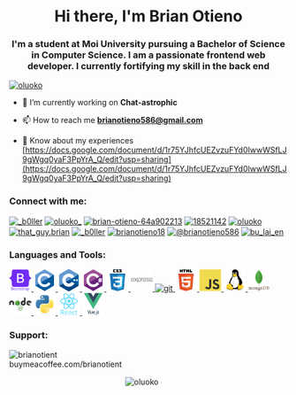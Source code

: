 <h1 align="center">Hi there, I'm Brian Otieno</h1>
<h3 align="center">I'm a student at Moi University pursuing a Bachelor of Science in Computer Science. I am a passionate frontend web developer. I currently fortifying my skill in the back end</h3>

<p align="left"> <a href="https://github.com/ryo-ma/github-profile-trophy"><img src="https://github-profile-trophy.vercel.app/?username=oluoko" alt="oluoko" /></a> </p>

- 🔭 I’m currently working on **Chat-astrophic**

- 📫 How to reach me **brianotieno586@gmail.com**

- 📄 Know about my experiences [https://docs.google.com/document/d/1r75YJhfcUEZvzuFYd0IwwWSfLJ9gWgq0yaF3PpYrA_Q/edit?usp=sharing](https://docs.google.com/document/d/1r75YJhfcUEZvzuFYd0IwwWSfLJ9gWgq0yaF3PpYrA_Q/edit?usp=sharing)

<h3 align="left">Connect with me:</h3>
<p align="left">
<a href="https://dev.to/_b0ller" target="blank"><img align="center" src="https://raw.githubusercontent.com/rahuldkjain/github-profile-readme-generator/master/src/images/icons/Social/devto.svg" alt="_b0ller" height="30" width="40" /></a>
<a href="https://twitter.com/oluoko_" target="blank"><img align="center" src="https://raw.githubusercontent.com/rahuldkjain/github-profile-readme-generator/master/src/images/icons/Social/twitter.svg" alt="oluoko_" height="30" width="40" /></a>
<a href="https://linkedin.com/in/brian-otieno-64a902213" target="blank"><img align="center" src="https://raw.githubusercontent.com/rahuldkjain/github-profile-readme-generator/master/src/images/icons/Social/linked-in-alt.svg" alt="brian-otieno-64a902213" height="30" width="40" /></a>
<a href="https://stackoverflow.com/users/18521142" target="blank"><img align="center" src="https://raw.githubusercontent.com/rahuldkjain/github-profile-readme-generator/master/src/images/icons/Social/stack-overflow.svg" alt="18521142" height="30" width="40" /></a>
<a href="https://codesandbox.com/oluoko" target="blank"><img align="center" src="https://raw.githubusercontent.com/rahuldkjain/github-profile-readme-generator/master/src/images/icons/Social/codesandbox.svg" alt="oluoko" height="30" width="40" /></a>
<a href="https://instagram.com/that_guy.brian" target="blank"><img align="center" src="https://raw.githubusercontent.com/rahuldkjain/github-profile-readme-generator/master/src/images/icons/Social/instagram.svg" alt="that_guy.brian" height="30" width="40" /></a>
<a href="https://dribbble.com/_b0ller" target="blank"><img align="center" src="https://raw.githubusercontent.com/rahuldkjain/github-profile-readme-generator/master/src/images/icons/Social/dribbble.svg" alt="_b0ller" height="30" width="40" /></a>
<a href="https://www.behance.net/brianotieno18" target="blank"><img align="center" src="https://raw.githubusercontent.com/rahuldkjain/github-profile-readme-generator/master/src/images/icons/Social/behance.svg" alt="brianotieno18" height="30" width="40" /></a>
<a href="https://medium.com/@brianotieno586" target="blank"><img align="center" src="https://raw.githubusercontent.com/rahuldkjain/github-profile-readme-generator/master/src/images/icons/Social/medium.svg" alt="@brianotieno586" height="30" width="40" /></a>
<a href="https://www.youtube.com/c/bu_lai_en" target="blank"><img align="center" src="https://raw.githubusercontent.com/rahuldkjain/github-profile-readme-generator/master/src/images/icons/Social/youtube.svg" alt="bu_lai_en" height="30" width="40" /></a>
</p>

<h3 align="left">Languages and Tools:</h3>
<p align="left"> <a href="https://getbootstrap.com" target="_blank" rel="noreferrer"> <img src="https://raw.githubusercontent.com/devicons/devicon/master/icons/bootstrap/bootstrap-plain-wordmark.svg" alt="bootstrap" width="40" height="40"/> </a> <a href="https://www.cprogramming.com/" target="_blank" rel="noreferrer"> <img src="https://raw.githubusercontent.com/devicons/devicon/master/icons/c/c-original.svg" alt="c" width="40" height="40"/> </a> <a href="https://www.w3schools.com/cpp/" target="_blank" rel="noreferrer"> <img src="https://raw.githubusercontent.com/devicons/devicon/master/icons/cplusplus/cplusplus-original.svg" alt="cplusplus" width="40" height="40"/> </a> <a href="https://www.w3schools.com/cs/" target="_blank" rel="noreferrer"> <img src="https://raw.githubusercontent.com/devicons/devicon/master/icons/csharp/csharp-original.svg" alt="csharp" width="40" height="40"/> </a> <a href="https://www.w3schools.com/css/" target="_blank" rel="noreferrer"> <img src="https://raw.githubusercontent.com/devicons/devicon/master/icons/css3/css3-original-wordmark.svg" alt="css3" width="40" height="40"/> </a> <a href="https://expressjs.com" target="_blank" rel="noreferrer"> <img src="https://raw.githubusercontent.com/devicons/devicon/master/icons/express/express-original-wordmark.svg" alt="express" width="40" height="40"/> </a> <a href="https://git-scm.com/" target="_blank" rel="noreferrer"> <img src="https://www.vectorlogo.zone/logos/git-scm/git-scm-icon.svg" alt="git" width="40" height="40"/> </a> <a href="https://www.w3.org/html/" target="_blank" rel="noreferrer"> <img src="https://raw.githubusercontent.com/devicons/devicon/master/icons/html5/html5-original-wordmark.svg" alt="html5" width="40" height="40"/> </a> <a href="https://developer.mozilla.org/en-US/docs/Web/JavaScript" target="_blank" rel="noreferrer"> <img src="https://raw.githubusercontent.com/devicons/devicon/master/icons/javascript/javascript-original.svg" alt="javascript" width="40" height="40"/> </a> <a href="https://www.linux.org/" target="_blank" rel="noreferrer"> <img src="https://raw.githubusercontent.com/devicons/devicon/master/icons/linux/linux-original.svg" alt="linux" width="40" height="40"/> </a> <a href="https://www.mongodb.com/" target="_blank" rel="noreferrer"> <img src="https://raw.githubusercontent.com/devicons/devicon/master/icons/mongodb/mongodb-original-wordmark.svg" alt="mongodb" width="40" height="40"/> </a> <a href="https://nodejs.org" target="_blank" rel="noreferrer"> <img src="https://raw.githubusercontent.com/devicons/devicon/master/icons/nodejs/nodejs-original-wordmark.svg" alt="nodejs" width="40" height="40"/> </a> <a href="https://www.python.org" target="_blank" rel="noreferrer"> <img src="https://raw.githubusercontent.com/devicons/devicon/master/icons/python/python-original.svg" alt="python" width="40" height="40"/> </a> <a href="https://reactjs.org/" target="_blank" rel="noreferrer"> <img src="https://raw.githubusercontent.com/devicons/devicon/master/icons/react/react-original-wordmark.svg" alt="react" width="40" height="40"/> </a> <a href="https://vuejs.org/" target="_blank" rel="noreferrer"> <img src="https://raw.githubusercontent.com/devicons/devicon/master/icons/vuejs/vuejs-original-wordmark.svg" alt="vuejs" width="40" height="40"/> </a> </p>

<h3 align="left">Support:</h3>
<p><a href="https://www.buymeacoffee.com/ brianotient buymeacoffee.com/brianotient "> <img align="left" src="https://cdn.buymeacoffee.com/buttons/v2/default-yellow.png" height="50" width="210" alt=" brianotient buymeacoffee.com/brianotient " /></a></p><br><br>

<p><img align="center" src="https://github-readme-streak-stats.herokuapp.com/?user=oluoko&" alt="oluoko" /></p>





<!-- 
# Brian Otieno
I'm a student at Moi University pursuing a Bachelor of Science in Computer Science.


## Skills:
  - Front-end Web Developer
  - Just a touch of Back-end 😄😄

  
## Contact:
  - Email     : **brianotieno586@gmail.com**
  - Twitter     : **https://twitter.com/oluoko_**
  - LinkedIn     : **https://www.linkedin.com/in/brian-otieno-64a902213**


## More:
- 🔭 I’m currently working on a tours and travelling website.
- 💬 Ask me about: HTML, CSS, JS, React JS.
-->
<!--
**b0ller/b0ller** is a ✨ _special_ ✨ repository because its `README.md` (this file) appears on your GitHub profile.

Here are some ideas to get you started:

- 🔭 I’m currently working on ...
- 🌱 I’m currently learning ...
- 👯 I’m looking to collaborate on ...
- 🤔 I’m looking for help with ...
- 💬 Ask me about ...
- 📫 How to reach me: ...
- 😄 Pronouns: ...
- ⚡ Fun fact: ...
-->
